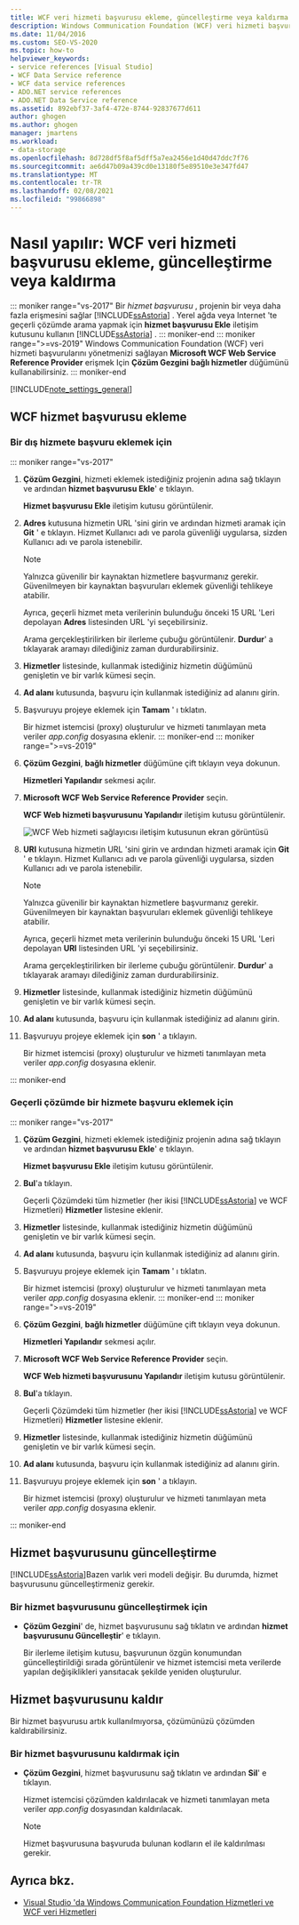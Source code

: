 ```yaml
---
title: WCF veri hizmeti başvurusu ekleme, güncelleştirme veya kaldırma
description: Windows Communication Foundation (WCF) veri hizmeti başvurusunun nasıl ekleneceğini, güncelleştirilmesini veya kaldırılacağını inceleyin.
ms.date: 11/04/2016
ms.custom: SEO-VS-2020
ms.topic: how-to
helpviewer_keywords:
- service references [Visual Studio]
- WCF Data Service reference
- WCF data service references
- ADO.NET service references
- ADO.NET Data Service reference
ms.assetid: 892ebf37-3af4-472e-8744-92837677d611
author: ghogen
ms.author: ghogen
manager: jmartens
ms.workload:
- data-storage
ms.openlocfilehash: 8d728df5f8af5dff5a7ea2456e1d40d47ddc7f76
ms.sourcegitcommit: ae6d47b09a439cd0e13180f5e89510e3e347fd47
ms.translationtype: MT
ms.contentlocale: tr-TR
ms.lasthandoff: 02/08/2021
ms.locfileid: "99866898"
---
```

# <a name="how-to-add-update-or-remove-a-wcf-data-service-reference"></a>Nasıl yapılır: WCF veri hizmeti başvurusu ekleme, güncelleştirme veya kaldırma

::: moniker range="vs-2017"
Bir *hizmet başvurusu* , projenin bir veya daha fazla erişmesini sağlar [!INCLUDE[ssAstoria](../data-tools/includes/ssastoria_md.md)] . Yerel ağda veya Internet 'te geçerli çözümde arama yapmak için **hizmet başvurusu Ekle** iletişim kutusunu kullanın [!INCLUDE[ssAstoria](../data-tools/includes/ssastoria_md.md)] .
::: moniker-end
::: moniker range=">=vs-2019"
Windows Communication Foundation (WCF) veri hizmeti başvurularını yönetmenizi sağlayan **Microsoft WCF Web Service Reference Provider** erişmek Için **Çözüm Gezgini** **bağlı hizmetler** düğümünü kullanabilirsiniz.
::: moniker-end

[!INCLUDE[note_settings_general](../data-tools/includes/note_settings_general_md.md)]

## <a name="add-a-wcf-service-reference"></a>WCF hizmet başvurusu ekleme

### <a name="to-add-a-reference-to-an-external-service"></a>Bir dış hizmete başvuru eklemek için

::: moniker range="vs-2017"

1. **Çözüm Gezgini**, hizmeti eklemek istediğiniz projenin adına sağ tıklayın ve ardından **hizmet başvurusu Ekle**' e tıklayın.

   **Hizmet başvurusu Ekle** iletişim kutusu görüntülenir.

1. **Adres** kutusuna hizmetin URL 'sini girin ve ardından hizmeti aramak için **Git** ' e tıklayın. Hizmet Kullanıcı adı ve parola güvenliği uygularsa, sizden Kullanıcı adı ve parola istenebilir.

    > [!NOTE]
    > Yalnızca güvenilir bir kaynaktan hizmetlere başvurmanız gerekir. Güvenilmeyen bir kaynaktan başvuruları eklemek güvenliği tehlikeye atabilir.

     Ayrıca, geçerli hizmet meta verilerinin bulunduğu önceki 15 URL 'Leri depolayan **Adres** listesinden URL 'yi seçebilirsiniz.

     Arama gerçekleştirilirken bir ilerleme çubuğu görüntülenir. **Durdur**' a tıklayarak aramayı dilediğiniz zaman durdurabilirsiniz.

1. **Hizmetler** listesinde, kullanmak istediğiniz hizmetin düğümünü genişletin ve bir varlık kümesi seçin.

1. **Ad alanı** kutusunda, başvuru için kullanmak istediğiniz ad alanını girin.

1. Başvuruyu projeye eklemek için **Tamam** ' ı tıklatın.

     Bir hizmet istemcisi (proxy) oluşturulur ve hizmeti tanımlayan meta veriler *app.config* dosyasına eklenir.
::: moniker-end
::: moniker range=">=vs-2019"
1. **Çözüm Gezgini**, **bağlı hizmetler** düğümüne çift tıklayın veya dokunun.

   **Hizmetleri Yapılandır** sekmesi açılır.

1. **Microsoft WCF Web Service Reference Provider** seçin.

   **WCF Web hizmeti başvurusunu Yapılandır** iletişim kutusu görüntülenir.

   ![WCF Web hizmeti sağlayıcısı iletişim kutusunun ekran görüntüsü](media/vs-2019/configure-wcf-web-service-reference-dialog.png)


1. **URI** kutusuna hizmetin URL 'sini girin ve ardından hizmeti aramak için **Git** ' e tıklayın. Hizmet Kullanıcı adı ve parola güvenliği uygularsa, sizden Kullanıcı adı ve parola istenebilir.

    > [!NOTE]
    > Yalnızca güvenilir bir kaynaktan hizmetlere başvurmanız gerekir. Güvenilmeyen bir kaynaktan başvuruları eklemek güvenliği tehlikeye atabilir.

     Ayrıca, geçerli hizmet meta verilerinin bulunduğu önceki 15 URL 'Leri depolayan **URI** listesinden URL 'yi seçebilirsiniz.

     Arama gerçekleştirilirken bir ilerleme çubuğu görüntülenir. **Durdur**' a tıklayarak aramayı dilediğiniz zaman durdurabilirsiniz.

1. **Hizmetler** listesinde, kullanmak istediğiniz hizmetin düğümünü genişletin ve bir varlık kümesi seçin.

1. **Ad alanı** kutusunda, başvuru için kullanmak istediğiniz ad alanını girin.

1. Başvuruyu projeye eklemek için **son** ' a tıklayın.

     Bir hizmet istemcisi (proxy) oluşturulur ve hizmeti tanımlayan meta veriler *app.config* dosyasına eklenir.

::: moniker-end

### <a name="to-add-a-reference-to-a-service-in-the-current-solution"></a>Geçerli çözümde bir hizmete başvuru eklemek için

::: moniker range="vs-2017"

1. **Çözüm Gezgini**, hizmeti eklemek istediğiniz projenin adına sağ tıklayın ve ardından **hizmet başvurusu Ekle**' e tıklayın.

    **Hizmet başvurusu Ekle** iletişim kutusu görüntülenir.

1. **Bul**'a tıklayın.

    Geçerli Çözümdeki tüm hizmetler (her ikisi [!INCLUDE[ssAstoria](../data-tools/includes/ssastoria_md.md)] ve WCF Hizmetleri) **Hizmetler** listesine eklenir.

1. **Hizmetler** listesinde, kullanmak istediğiniz hizmetin düğümünü genişletin ve bir varlık kümesi seçin.

1. **Ad alanı** kutusunda, başvuru için kullanmak istediğiniz ad alanını girin.

1. Başvuruyu projeye eklemek için **Tamam** ' ı tıklatın.

    Bir hizmet istemcisi (proxy) oluşturulur ve hizmeti tanımlayan meta veriler *app.config* dosyasına eklenir.
::: moniker-end
::: moniker range=">=vs-2019"
1. **Çözüm Gezgini**, **bağlı hizmetler** düğümüne çift tıklayın veya dokunun. 

   **Hizmetleri Yapılandır** sekmesi açılır.

1. **Microsoft WCF Web Service Reference Provider** seçin.

   **WCF Web hizmeti başvurusunu Yapılandır** iletişim kutusu görüntülenir.

1. **Bul**'a tıklayın.

    Geçerli Çözümdeki tüm hizmetler (her ikisi [!INCLUDE[ssAstoria](../data-tools/includes/ssastoria_md.md)] ve WCF Hizmetleri) **Hizmetler** listesine eklenir.

1. **Hizmetler** listesinde, kullanmak istediğiniz hizmetin düğümünü genişletin ve bir varlık kümesi seçin.

1. **Ad alanı** kutusunda, başvuru için kullanmak istediğiniz ad alanını girin.

1. Başvuruyu projeye eklemek için **son** ' a tıklayın.

    Bir hizmet istemcisi (proxy) oluşturulur ve hizmeti tanımlayan meta veriler *app.config* dosyasına eklenir.

::: moniker-end

## <a name="update-a-service-reference"></a>Hizmet başvurusunu güncelleştirme

[!INCLUDE[ssAstoria](../data-tools/includes/ssastoria_md.md)]Bazen varlık veri modeli değişir. Bu durumda, hizmet başvurusunu güncelleştirmeniz gerekir.

### <a name="to-update-a-service-reference"></a>Bir hizmet başvurusunu güncelleştirmek için

- **Çözüm Gezgini**' de, hizmet başvurusunu sağ tıklatın ve ardından **hizmet başvurusunu Güncelleştir**' e tıklayın.

     Bir ilerleme iletişim kutusu, başvurunun özgün konumundan güncelleştirildiği sırada görüntülenir ve hizmet istemcisi meta verilerde yapılan değişiklikleri yansıtacak şekilde yeniden oluşturulur.

## <a name="remove-a-service-reference"></a>Hizmet başvurusunu kaldır

Bir hizmet başvurusu artık kullanılmıyorsa, çözümünüzü çözümden kaldırabilirsiniz.

### <a name="to-remove-a-service-reference"></a>Bir hizmet başvurusunu kaldırmak için

- **Çözüm Gezgini**, hizmet başvurusunu sağ tıklatın ve ardından **Sil**' e tıklayın.

     Hizmet istemcisi çözümden kaldırılacak ve hizmeti tanımlayan meta veriler *app.config* dosyasından kaldırılacak.

    > [!NOTE]
    > Hizmet başvurusuna başvuruda bulunan kodların el ile kaldırılması gerekir.

## <a name="see-also"></a>Ayrıca bkz.

- [Visual Studio 'da Windows Communication Foundation Hizmetleri ve WCF veri Hizmetleri](../data-tools/windows-communication-foundation-services-and-wcf-data-services-in-visual-studio.md)

